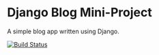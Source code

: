 # Django Blog Mini-Project

A simple blog app written using Django.

[![Build Status](https://travis-ci.org/Siminic87/django-blog.svg?branch=master)](https://travis-ci.org/Siminic87/django-blog)